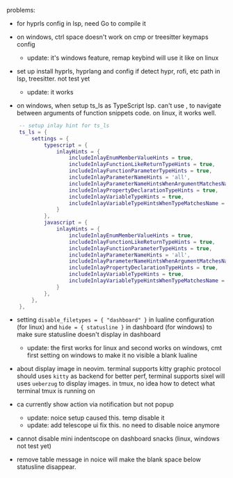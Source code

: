 problems:

- for hyprls config in lsp, need Go to compile it

- on windows, ctrl space doesn't work on cmp or treesitter keymaps config
  + update: it's windows feature, remap keybind will use it like on linux

- set up install hyprls, hyprlang and config if detect hypr, rofi, etc path in lsp, treesitter. not test yet
  + update: it works

- on windows, when setup ts_ls as TypeScript lsp. can't use <c-l>, <c-h> to navigate between arguments of function snippets code. on linux, it works well.

```lua
    -- setup inlay hint for ts_ls
    ts_ls = {
        settings = {
            typescript = {
                inlayHints = {
                    includeInlayEnumMemberValueHints = true,
                    includeInlayFunctionLikeReturnTypeHints = true,
                    includeInlayFunctionParameterTypeHints = true,
                    includeInlayParameterNameHints = 'all',
                    includeInlayParameterNameHintsWhenArgumentMatchesName = true, -- false
                    includeInlayPropertyDeclarationTypeHints = true,
                    includeInlayVariableTypeHints = true,
                    includeInlayVariableTypeHintsWhenTypeMatchesName = true -- false
                }
            },
            javascript = {
                inlayHints = {
                    includeInlayEnumMemberValueHints = true,
                    includeInlayFunctionLikeReturnTypeHints = true,
                    includeInlayFunctionParameterTypeHints = true,
                    includeInlayParameterNameHints = 'all',
                    includeInlayParameterNameHintsWhenArgumentMatchesName = true,
                    includeInlayPropertyDeclarationTypeHints = true,
                    includeInlayVariableTypeHints = true,
                    includeInlayVariableTypeHintsWhenTypeMatchesName = true
                }
            },
        },
    },
```

- setting `disable_filetypes = { "dashboard" }` in lualine configuration (for linux) and `hide = { statusline }` in dashboard (for windows) to make sure statusline doesn't display in dashboard
    - update: the first works for linux and second works on windows, cmt first setting on windows to make it no visible a blank lualine
- about display image in neovim. terminal supports kitty graphic protocol should uses `kitty` as backend for better perf, terminal supports sixel will uses `ueberzug` to display images. in tmux, no idea how to detect what terminal tmux is running on

- <leader>ca currently show action via notification but not popup
    - update: noice setup caused this. temp disable it
    - update: add telescope ui fix this. no need to disable noice anymore

- cannot disable mini indentscope on dashboard snacks (linux, windows not test yet)

- remove table message in noice will make the blank space below statusline disappear.
